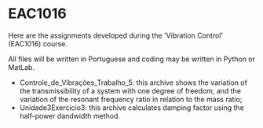 # EAC1016
Here are the assignments developed during the 'Vibration Control' (EAC1016) course.

All files will be written in Portuguese and coding may be written in Python or MatLab.

- Controle_de_Vibrações_Trabalho_5: this archive shows the variation of the transmissibility of a system with one degree of freedom, and the variation of the resonant frequency ratio in relation to the mass ratio;
- Unidade3Exercicio3: this archive calculates damping factor using the half-power dandwidth method.

